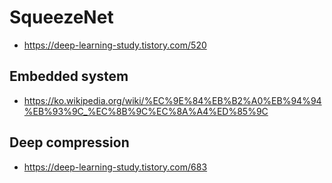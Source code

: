# SqueezeNet
- https://deep-learning-study.tistory.com/520
## Embedded system
- https://ko.wikipedia.org/wiki/%EC%9E%84%EB%B2%A0%EB%94%94%EB%93%9C_%EC%8B%9C%EC%8A%A4%ED%85%9C
## Deep compression
- https://deep-learning-study.tistory.com/683
